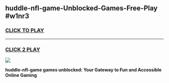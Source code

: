 
## huddle-nfl-game-Unblocked-Games-Free-Play #w1nr3
<h3>
<a href="https://us.freeplayer.one?title=huddle-nfl-game&ref=9M">CLICK TO PLAY</a></h3>
<hr>

<h3>
<a href="https://us.freeplayer.one?title=huddle-nfl-game&ref=9M">CLICK 2 PLAY</a>
  
</h3>

<a href="https://us.freeplayer.one?title=huddle-nfl-game&ref=9M"><img src="https://clearcache.store/games.png"></a>


**huddle-nfl-game games unblocked: Your Gateway to Fun and Accessible Online Gaming**
